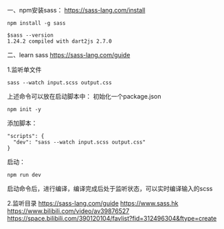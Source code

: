 一、npm安装sass：
https://sass-lang.com/install
```
npm install -g sass
```

```
$sass --version
1.24.2 compiled with dart2js 2.7.0
```

二、learn sass
https://sass-lang.com/guide

1.监听单文件
```
sass --watch input.scss output.css
```
上述命令可以放在启动脚本中：
初始化一个package.json
```
npm init -y
```
添加脚本：
```
"scripts": {
  "dev": "sass --watch input.scss output.css"
}
```
启动：
```
npm run dev
```
启动命令后，进行编译，编译完成后处于监听状态，可以实时编译输入的scss

2.监听目录
https://sass-lang.com/guide
https://www.sass.hk
https://www.bilibili.com/video/av39876527
https://space.bilibili.com/390120104/favlist?fid=312496304&ftype=create